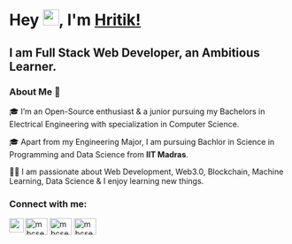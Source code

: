 <!-- ### Hi there 👋 -->

<!--
**Hritik-Shyam-Gupta/Hritik-Shyam-Gupta** is a ✨ _special_ ✨ repository because its `README.md` (this file) appears on your GitHub profile.

Here are some ideas to get you started:

- 🔭 I’m currently working on ...
- 🌱 I’m currently learning ...
- 👯 I’m looking to collaborate on ...
- 🤔 I’m looking for help with ...
- 💬 Ask me about ...
- 📫 How to reach me: ...
- 😄 Pronouns: ...
- ⚡ Fun fact: ...
-->
# Hey <img src="https://github.com/TheDudeThatCode/TheDudeThatCode/blob/master/Assets/Hi.gif" width="29px">, I'm [Hritik!](https://Hritik-Shyam-Gupta.github.io)
## I am Full Stack Web Developer, an Ambitious Learner.

### About Me 🚀
🎓 I’m an Open-Source enthusiast & a junior pursuing my Bachelors in Electrical Engineering with specialization in Computer Science. </br>

🎓 Apart from my Engineering Major, I am pursuing Bachlor in Science in Programming and Data Science from **IIT Madras**. </br>

👨‍💻  I am passionate about Web Development, Web3.0, Blockchain, Machine Learning, Data Science & I enjoy learning new things. </br>

<h3 align="left">Connect with me:</h3>
<p align="left">
<a href="https://twitter.com/Hritiksg?fbclid=IwAR1VhDgYnTni4GJscgV3GKf2J93iwS0hoH43TuwN2a_ffh3YYXuiwpQFQOI" target="blank"><img align="center" src="https://raw.githubusercontent.com/rahuldkjain/github-profile-readme-generator/master/src/images/icons/Social/twitter.svg" alt="mbcse50" height="30" width="40" /></a>
<a href="https://www.linkedin.com/in/hritik-shyam-gupta-228984200/" target="blank"><img align="center" src="https://raw.githubusercontent.com/rahuldkjain/github-profile-readme-generator/master/src/images/icons/Social/linked-in-alt.svg" alt="mbcse" height="30" width="40" /></a>
<a href="https://instagram.com/hritik_s_05" target="blank"><img align="center" src="https://raw.githubusercontent.com/rahuldkjain/github-profile-readme-generator/master/src/images/icons/Social/instagram.svg" alt="mbcse50" height="30" width="40" /></a>
<a href="mailto:hritikshyamgupta@gmail.com">
 <img align="left" width="26px" src="https://cdn.jsdelivr.net/npm/simple-icons@v3/icons/gmail.svg" />
</a>
</p>

